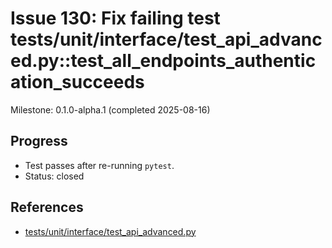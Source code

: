# Issue 130: Fix failing test tests/unit/interface/test_api_advanced.py::test_all_endpoints_authentication_succeeds

Milestone: 0.1.0-alpha.1 (completed 2025-08-16)

## Progress
- Test passes after re-running `pytest`.
- Status: closed

## References
- [tests/unit/interface/test_api_advanced.py](../../tests/unit/interface/test_api_advanced.py)
